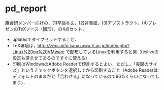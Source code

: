 # pd_report

鷹合研メンバー向けの，(1)卒論本文，(2)背表紙，(3)アブストラクト，(4)プレゼンのTeXソース（雛形），の4点セット．
- uplatexでタイプセットすること．
- TeX環境は，http://zeus.info.kanazawa-it.ac.jp/index.php?Linux%20on%20VMware で配布しているLinuxを利用すると楽（texliveの設定も済ませてあるのですぐに使える）
- 印刷はWindowsのAdobe Readerで印刷するとよい．ただし，「実際のサイズ」というチェックボタンを選択してから印刷すること（Adobe Readerはデフォルトのままだと「合わせる」になっているので96%くらいになってしまう）．
